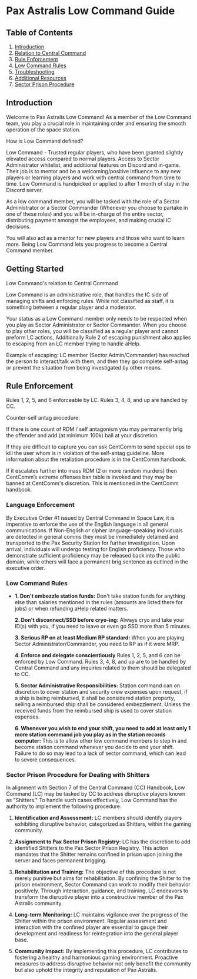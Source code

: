 # Pax Astralis Low Command Guide

## Table of Contents
1. [Introduction](#introduction)
2. [Relation to Central Command](#relation-cc)
3. [Rule Enforcement](#rule-enforcement)
4. [Low Command Rules](#lc-rules)
5. [Troubleshooting](#troubleshooting)
6. [Additional Resources](#additional-resources)
7. [Sector Prison Procedure](#prison-procedure)

## Introduction <a name="introduction"></a>

Welcome to Pax Astralis Low Command! As a member of the Low Command team, you play a crucial role in maintaining order and ensuring the smooth operation of the space station.

 How is Low Command defined?

Low Command - Trusted regular players, who have been granted slightly elevated access compared to normal players. Access to Sector Administrator whitelist, and additional features on Discord and in-game. Their job is to mentor and be a welcoming/positive influence to any new players or learning players and work with central command from time to time. Low Command is handpicked or applied to after 1 month of stay in the Discord server.

As a low command member, you will be tasked with the role of a Sector Administrator or a Sector Commander (Whenever you choose to partake in one of these roles) and you will be in-charge of the entire sector, distributing payment amongst the employees, and making crucial IC decisions.

You will also act as a mentor for new players and those who want to learn more. Being Low Command lets you progress to become a Central Command member.

## Getting Started <a name="relation-cc"></a>

Low Command's relation to Central Command

Low Command is an administrative role, that handles the IC side of managing shifts and enforcing rules. While not classified as staff, it is something between a regular player and a moderator. 

Your status as a Low Command member only needs to be respected when you play as Sector Administrator or Sector Commander. When you choose to play other roles, you will be classified as a regular player and cannot preform LC actions, Additionally Rule 2 of escaping punishment also applies to escaping from an LC member trying to handle aHelp.

Example of escaping: LC member (Sector Admin/Commander) has reached the person to interact/talk with them, and then they go complete self-antag or prevent the situation from being investigated by other means.

## Rule Enforcement <a name="rule-enforcement"></a>

Rules 1, 2, 5, and 6 enforceable by LC. Rules 3, 4, 8, and up are handled by CC.

Counter-self antag procedure:

If there is one count of RDM / self antagonism you may permanently brig the offender and add (at minimum 100k) bail at your discretion.

If they are difficult to capture you can ask CentComm to send special ops to kill the user whom is in violation of the self-antag guideline. More information about the retaliation procedure is in the CentComm handbook.

If it escalates further into mass RDM (2 or more random murders) then CentComm’s extreme offenses ban table is invoked and they may be banned at CentComm's discretion. This is mentioned in the CentComm handbook. 

### Language Enforcement

By Executive Order #1 issued by Central Command in Space Law, it is imperative to enforce the use of the English language in all general communications. If Non-English or cipher language-speaking individuals are detected in general comms they must be immediately detained and transported to the Pax Security Station for further investigation. Upon arrival, individuals will undergo testing for English proficiency. Those who demonstrate sufficient proficiency may be released back into the public domain, while others will face a permanent brig sentence as outlined in the executive order.


### Low Command Rules <a name="lc-rules"></a>

- **1. Don't embezzle station funds:** Don't take station funds for anything else than salaries mentioned in the rules (amounts are listed there for jobs) or when refunding aHelp related matters.

  **2. Don't disconnect/SSD before cryo-ing:** Always cryo and take your ID(s) with you, if you need to leave or even go SSD more than 5 minutes.

  **3. Serious RP on at least Medium RP standard:** When you are playing Sector Administrator/Commander, you need to RP as if it were MRP. 

  **4. Enforce and delegate conscientiously** Rules 1, 2, 5, and 6 can be enforced by Low Command. Rules 3, 4, 8, and up are to be handled by Central Command and any inquiries related to them should be delegated to CC. 

  **5. Sector Administrative Responsibilities:** Station command can on discretion to cover station and security crew expenses upon request, if a ship is being reimbursed, it shall be considered station property, selling a reimbursed ship shall be considered embezzlement. Unless the received funds from the reimbursed ship is used to cover station expenses.

  **6. Whenever you wish to end your shift, you need to add at least only 1 more station command job you play as in the station records computer:** This is to allow other low command members to step in and become station command whenever you decide to end your shift. Failure to do so may lead to a lack of sector command, which can lead to severe consequences.

### Sector Prison Procedure for Dealing with Shitters<a name="prison-procedure"></a>

In alignment with Section 7 of the Central Command (CC) Handbook, Low Command (LC) may be tasked by CC to address disruptive players known as "Shitters." To handle such cases effectively, Low Command has the authority to implement the following procedure:

1. **Identification and Assessment:** LC members should identify players exhibiting disruptive behavior, categorized as Shitters, within the gaming community.

2. **Assignment to Pax Sector Prison Registry:** LC has the discretion to add identified Shitters to the Pax Sector Prison Registry. This action mandates that the Shitter remains confined in prison upon joining the server and faces permanent brigging. 

3. **Rehabilitation and Training:** The objective of this procedure is not merely punitive but aims for rehabilitation. By confining the Shitter to the prison environment, Sector Command can work to modify their behavior positively. Through interaction, guidance, and training, LC endeavors to transform the disruptive player into a constructive member of the Pax Astralis community.

4. **Long-term Monitoring:** LC maintains vigilance over the progress of the Shitter within the prison environment. Regular assessment and interaction with the confined player are essential to gauge their development and readiness for reintegration into the general player base.

5. **Community Impact:** By implementing this procedure, LC contributes to fostering a healthy and harmonious gaming environment. Proactive measures to address disruptive behavior not only benefit the community but also uphold the integrity and reputation of Pax Astralis.
